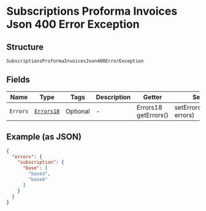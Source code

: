 
# Subscriptions Proforma Invoices Json 400 Error Exception

## Structure

`SubscriptionsProformaInvoicesJson400ErrorException`

## Fields

| Name | Type | Tags | Description | Getter | Setter |
|  --- | --- | --- | --- | --- | --- |
| `Errors` | [`Errors18`](../../doc/models/errors-18.md) | Optional | - | Errors18 getErrors() | setErrors(Errors18 errors) |

## Example (as JSON)

```json
{
  "errors": {
    "subscription": {
      "base": [
        "base3",
        "base4"
      ]
    }
  }
}
```


